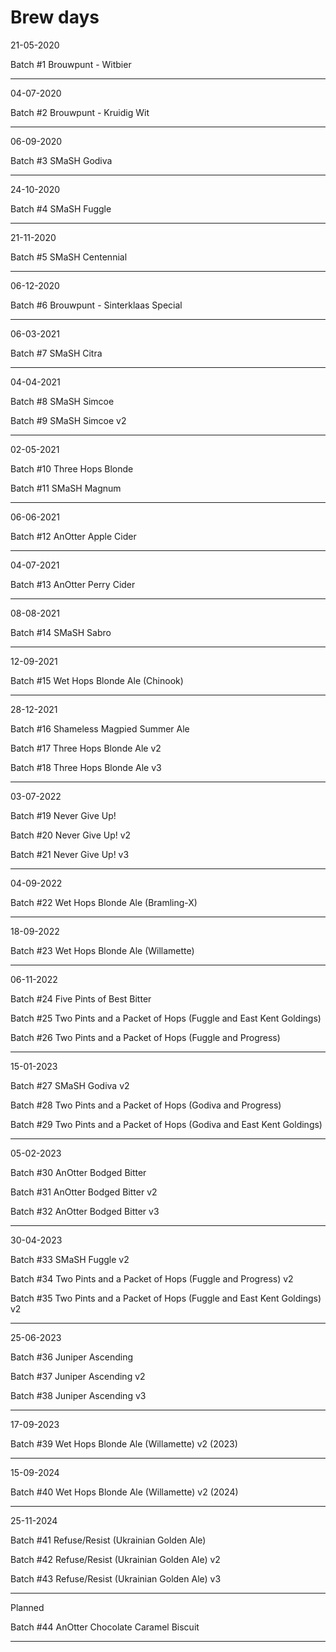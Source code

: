 # Brew days

21-05-2020

Batch #1 Brouwpunt - Witbier

<hr>

04-07-2020

Batch #2 Brouwpunt - Kruidig Wit

<hr>

06-09-2020

Batch #3 SMaSH Godiva

<hr>

24-10-2020

Batch #4 SMaSH Fuggle

<hr>

21-11-2020

Batch #5 SMaSH Centennial

<hr>

06-12-2020

Batch #6 Brouwpunt - Sinterklaas Special

<hr>

06-03-2021

Batch #7 SMaSH Citra

<hr>

04-04-2021

Batch #8 SMaSH Simcoe

Batch #9 SMaSH Simcoe v2

<hr>

02-05-2021

Batch #10 Three Hops Blonde

Batch #11 SMaSH Magnum

<hr>

06-06-2021

Batch #12 AnOtter Apple Cider

<hr>

04-07-2021

Batch #13 AnOtter Perry Cider

<hr>

08-08-2021

Batch #14 SMaSH Sabro

<hr>

12-09-2021

Batch #15 Wet Hops Blonde Ale (Chinook)

<hr>

28-12-2021

Batch #16 Shameless Magpied Summer Ale

Batch #17 Three Hops Blonde Ale v2

Batch #18 Three Hops Blonde Ale v3

<hr>

03-07-2022

Batch #19 Never Give Up!

Batch #20 Never Give Up! v2

Batch #21 Never Give Up! v3

<hr>

04-09-2022

Batch #22 Wet Hops Blonde Ale (Bramling-X)

<hr>

18-09-2022

Batch #23 Wet Hops Blonde Ale (Willamette)

<hr>

06-11-2022

Batch #24 Five Pints of Best Bitter

Batch #25 Two Pints and a Packet of Hops (Fuggle and East Kent Goldings)

Batch #26 Two Pints and a Packet of Hops (Fuggle and Progress)

<hr>

15-01-2023

Batch #27 SMaSH Godiva v2

Batch #28 Two Pints and a Packet of Hops (Godiva and Progress)

Batch #29 Two Pints and a Packet of Hops (Godiva and East Kent Goldings)

<hr>

05-02-2023

Batch #30 AnOtter Bodged Bitter

Batch #31 AnOtter Bodged Bitter v2

Batch #32 AnOtter Bodged Bitter v3

<hr>

30-04-2023

Batch #33 SMaSH Fuggle v2

Batch #34 Two Pints and a Packet of Hops (Fuggle and Progress) v2

Batch #35 Two Pints and a Packet of Hops (Fuggle and East Kent Goldings) v2

<hr>

25-06-2023

Batch #36 Juniper Ascending

Batch #37 Juniper Ascending v2

Batch #38 Juniper Ascending v3

<hr>

17-09-2023

Batch #39 Wet Hops Blonde Ale (Willamette) v2 (2023)

<hr>

15-09-2024

Batch #40 Wet Hops Blonde Ale (Willamette) v2 (2024)

<hr>

25-11-2024

Batch #41 Refuse/Resist (Ukrainian Golden Ale)

Batch #42 Refuse/Resist (Ukrainian Golden Ale) v2

Batch #43 Refuse/Resist (Ukrainian Golden Ale) v3

<hr>

Planned

Batch #44 AnOtter Chocolate Caramel Biscuit

<hr>
